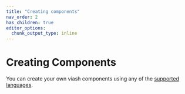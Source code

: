 ```yaml
---
title: "Creating components"
nav_order: 2
has_children: true
editor_options: 
  chunk_output_type: inline
---
```


# Creating Components

You can create your own viash components using any of the [supported
languages](#). <!-- TODO: Add page with supported languages! -->
